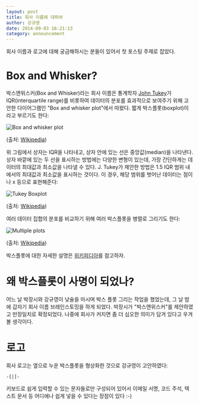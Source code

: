 ```yaml
---
layout: post
title: 회사 이름에 대하여
author: 강규영
date: 2014-09-03 16:21:13
category: announcement
---
```

회사 이름과 로고에 대해 궁금해하시는 분들이 있어서 첫 포스팅 주제로 잡았다.


# Box and Whisker?

박스앤위스커(Box and Whisker)라는 회사 이름은 통계학자 [John Tukey](http://en.wikipedia.org/wiki/John_W._Tukey)가
IQR(interquartile range)를 비롯하여 데이터의 분포를 효과적으로 보여주기 위해 고안한
다이어그램인 "Box and whisker plot"에서 따왔다. 짧게 박스플롯(boxplot)이라고 부르기도 한다:

![Box and whisker plot](http://upload.wikimedia.org/wikipedia/commons/5/55/Box-Plot_mit_Min-Max_Abstand.png)

(출처: [Wikipedia](http://en.wikipedia.org/wiki/File:Box-Plot_mit_Min-Max_Abstand.png))

위 그림에서 상자는 IQR을 나타내고, 상자 안에 있는 선은 중앙값(median)을 나타낸다. 상자 바깥에
있는 두 선을 표시하는 방법에는 다양한 변형이 있는데, 가장 간단하게는 데이터의 최대값과 최소값을
나타낼 수 있다. J. Tukey가 제안한 방법은 1.5 IQR 범위 내에서의 최대값과 최소값을 표시하는
것이다. 이 경우, 해당 범위를 벗어난 데이터는 점이나 x 등으로 표현해준다:

![Tukey Boxplot](http://upload.wikimedia.org/wikipedia/commons/2/2b/Box-Plot_mit_Interquartilsabstand.png)

(출처: [Wikipedia](http://en.wikipedia.org/wiki/File:Box-Plot_mit_Interquartilsabstand.png))

여러 데이터 집합의 분포를 비교하기 위해 여러 박스플롯을 병렬로 그리기도 한다:

![Multiple plots](http://upload.wikimedia.org/wikipedia/commons/thumb/f/fa/Michelsonmorley-boxplot.svg/432px-Michelsonmorley-boxplot.svg.png)

(출처: [Wikipedia](http://en.wikipedia.org/wiki/Box_plot))

박스플롯에 대한 자세한 설명은 [위키피디아](http://en.wikipedia.org/wiki/Box_plot)를
참고하자.


# 왜 박스플롯이 사명이 되었나?

어느 날 박장시와 강규영이 낮술을 마시며 박스 플롯 그리는 작업을 했었는데, 그 날 밤에 갑자기 회사
이름 브레인스토밍을 하게 되었다. 박장시가 "박스앤위스커"를 제안하였고 만장일치로 확정되었다. 나중에
회사가 커지면 좀 더 심오한 의미가 담겨 있다고 우겨볼 생각이다.


# 로고

회사 로고는 옆으로 누운 박스플롯을 형상화한 것으로 강규영이 고안하였다:

    -[|]-

키보드로 쉽게 입력할 수 있는 문자들로만 구성되어 있어서 이메일 서명, 코드 주석, 텍스트 문서 등
어디에나 쉽게 넣을 수 있다는 장점이 있다 :-)
